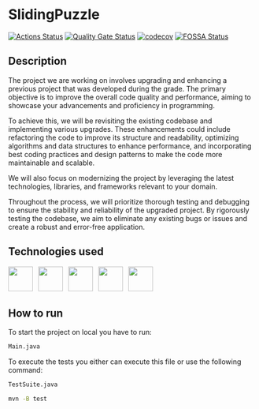 # SlidingPuzzle

[![Actions Status](https://github.com/PabloGarciaFernandez/SlidingPuzzle/actions/workflows/ci.yml/badge.svg)](https://github.com/PabloGarciaFernandez/SlidingPuzzle/actions)
[![Quality Gate Status](https://sonarcloud.io/api/project_badges/measure?project=PabloGarciaFernandez_SlidingPuzzle&metric=alert_status)](https://sonarcloud.io/summary/new_code?id=PabloGarciaFernandez_SlidingPuzzle)
[![codecov](https://codecov.io/gh/PabloGarciaFernandez/SlidingPuzzle/branch/main/graph/badge.svg?token=CTQG23T7OY)](https://codecov.io/gh/PabloGarciaFernandez/SlidingPuzzle)
[![FOSSA Status](https://app.fossa.com/api/projects/git%2Bgithub.com%2FPabloGarciaFernandez%2FSlidingPuzzle.svg?type=shield)](https://app.fossa.com/projects/git%2Bgithub.com%2FPabloGarciaFernandez%2FSlidingPuzzle?ref=badge_shield)


## Description

The project we are working on involves upgrading and enhancing a previous project that was developed during the grade. The primary objective is to improve the overall code quality and performance, aiming to showcase your advancements and proficiency in programming.

To achieve this, we will be revisiting the existing codebase and implementing various upgrades. These enhancements could include refactoring the code to improve its structure and readability, optimizing algorithms and data structures to enhance performance, and incorporating best coding practices and design patterns to make the code more maintainable and scalable.

We will also focus on modernizing the project by leveraging the latest technologies, libraries, and frameworks relevant to your domain.

Throughout the process, we will prioritize thorough testing and debugging to ensure the stability and reliability of the upgraded project. By rigorously testing the codebase, we aim to eliminate any existing bugs or issues and create a robust and error-free application.


## Technologies used

<p float="left">
<a href="https://www.oracle.com/java/" style="margin-right: 0.5em;"><img src="https://img.icons8.com/external-tal-revivo-shadow-tal-revivo/512/external-java-is-a-general-purpose-programming-language-that-is-class-based-logo-shadow-tal-revivo.png" height="50"></a>
<a href="https://maven.apache.org/" style="margin-right: 0.5em;"><img src="https://upload.wikimedia.org/wikipedia/commons/thumb/5/52/Apache_Maven_logo.svg/510px-Apache_Maven_logo.svg.png" height="50"></a>
<a href="https://www.jacoco.org/" style="margin-right: 0.5em;"><img src="http://intellitech.pro/wp-content/uploads/2017/05/Jacoco-icon.png" height="50"></a>
<a href="https://junit.org/junit5/" style="margin-right: 0.5em;"><img src="https://i0.wp.com/blog.knoldus.com/wp-content/uploads/2020/06/junit5-banner.png?w=982&ssl=1" height="50"></a>
<a href="https://github.com/actions" style="margin-right: 0.5em;"><img src="https://avatars.githubusercontent.com/u/44036562?s=200&v=4" height="50"></a>
</p>


## How to run

To start the project on local you have to run:

```bash
Main.java
```

To execute the tests you either can execute this file or use the following command:

```bash
TestSuite.java
```
```bash
mvn -B test
```
